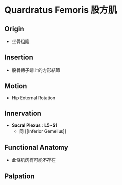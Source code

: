 # Quardratus Femoris 股方肌
## Origin
* 坐骨粗隆  

## Insertion
* 股骨轉子嵴上的方形結節  

## Motion
* Hip External Rotation  

## Innervation
* **Sacral Plexus** : **L5~S1**  
	* 同 [[Inferior Gemellus]]  

## Functional Anatomy
* 此條肌肉有可能不存在
## Palpation